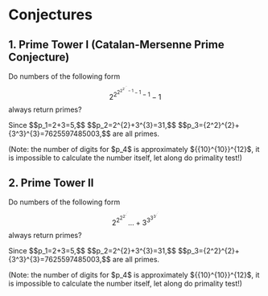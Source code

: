 # Conjectures

## 1. Prime Tower I (Catalan-Mersenne Prime Conjecture)
Do numbers of the following form 
$$2^{2^{{2}^{2^{2^{{\cdot^\cdot}^{\cdot}}}-1}-1}-1}-1$$ 
always return primes? 
<p/> 
Since 
$$p_1=2+3=5,$$ 
$$p_2=2^{2}+3^{3}=31,$$ 
$$p_3={2^2}^{2}+{3^3}^{3}=7625597485003,$$
are all primes.
<p/>
(Note: the number of digits for $p_4$ is approximately ${{10}^{10}}^{12}$, it is impossible to calculate the number itself, let along do primality test!)

## 2. Prime Tower II
Do numbers of the following form 
$$2^{2^{2^{2^{{\cdot}^{{\cdot}^{\cdot}}}}}}...+3^{3^{3^{3^{{\cdot}^{{\cdot}^{\cdot}}}}}}$$ 
always return primes? 
<p/> 
Since 
$$p_1=2+3=5,$$ 
$$p_2=2^{2}+3^{3}=31,$$ 
$$p_3={2^2}^{2}+{3^3}^{3}=7625597485003,$$
are all primes.
<p/>
(Note: the number of digits for $p_4$ is approximately ${{10}^{10}}^{12}$, it is impossible to calculate the number itself, let along do primality test!)


